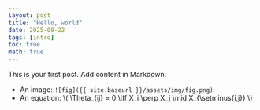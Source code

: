 ```yaml
---
layout: post
title: "Hello, world"
date: 2025-09-22
tags: [intro]
toc: true
math: true
---
```


This is your first post. Add content in Markdown.

- An image: `![fig]({{ site.baseurl }}/assets/img/fig.png)`
- An equation: \\( \Theta_{ij} = 0 \iff X_i \perp X_j \mid X_{\setminus\{i,j\}} \\)
